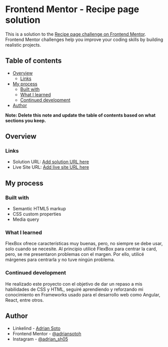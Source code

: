 # Frontend Mentor - Recipe page solution

This is a solution to the [Recipe page challenge on Frontend Mentor](https://www.frontendmentor.io/challenges/recipe-page-KiTsR8QQKm). Frontend Mentor challenges help you improve your coding skills by building realistic projects.

## Table of contents

- [Overview](#overview)
  - [Links](#links)
- [My process](#my-process)
  - [Built with](#built-with)
  - [What I learned](#what-i-learned)
  - [Continued development](#continued-development)
- [Author](#author)

**Note: Delete this note and update the table of contents based on what sections you keep.**

## Overview

### Links

- Solution URL: [Add solution URL here](https://github.com/adriansotoh/recipe-page-demo)
- Live Site URL: [Add live site URL here](https://adriansotoh.github.io/recipe-page-demo/)

## My process

### Built with

- Semantic HTML5 markup
- CSS custom properties
- Media query

### What I learned

FlexBox ofrece características muy buenas, pero, no siempre se debe usar, solo cuando se necesite.
Al principio utilicé FlexBox para centrar la card, pero, se me presentaron problemas con el margen. Por ello, utilicé márgenes para centrarla y no tuve ningún problema.

### Continued development

He realizado este proyecto con el objetivo de dar un repaso a mis habilidades de CSS y HTML, seguiré aprendiendo y reforzando mi conocimiento en Frameworks usado para el desarrollo web como Angular, React, entre otros.

## Author

- Linkelind - [Adrian Soto](https://www.linkedin.com/in/adrian-soto-hidalgo/)
- Frontend Mentor - [@adriansotoh](https://www.frontendmentor.io/profile/adriansotoh)
- Instagram - [@adrian_sh05](https://www.twitter.com/yourusername)
